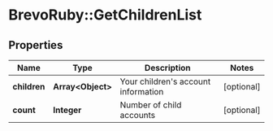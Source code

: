 # BrevoRuby::GetChildrenList

## Properties
Name | Type | Description | Notes
------------ | ------------- | ------------- | -------------
**children** | **Array&lt;Object&gt;** | Your children&#39;s account information | [optional] 
**count** | **Integer** | Number of child accounts | [optional] 


